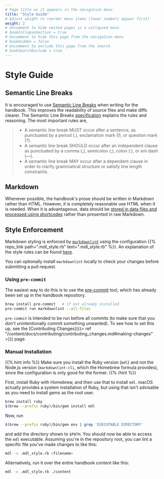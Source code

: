```yaml
---
# Page title as it appears in the navigation menu
title: "Style Guide"
# Adjust weight to reorder menu items (lower numbers appear first)
weight: 2
# Uncomment to hide nested pages in a collapsed menu
# bookCollapseSection = true
# Uncomment to hide this page from the navigation menu
# bookHidden = false
# Uncomment to exclude this page from the search
# bookSearchExclude = true
---
```


# Style Guide

## Semantic Line Breaks

It is encouraged to use [Semantic Line Breaks](https://sembr.org/) when writing for the handbook.
This improves the readability of source files and make diffs clearer.
The Semantic Line Breaks [specification](https://sembr.org) explains the rules and reasoning.
The most important rules are,

> - A semantic line break MUST occur after a sentence, as punctuated by a period (.), exclamation mark (!), or question mark (?).
> - A semantic line break SHOULD occur after an independent clause as punctuated by a comma (,), semicolon (;), colon (:), or em dash (—).
> - A semantic line break MAY occur after a dependent clause in order to clarify grammatical structure or satisfy line length constraints.

## Markdown

Whenever possible, the handbook's prose should be written in Markdown rather than HTML.
However, it is completely reasonable use HTML when it is needed.
When it is advantageous, data should be [stored in data files and processed using shortcodes](https://gohugo.io/templates/data-templates/) rather than presented in raw Markdown.

## Style Enforcement

Markdown styling is enforced by [`markdownlint`](https://github.com/markdownlint/markdownlint) using the configuration {{% repo_link path=".mdl_style.rb" text=".mdl_style.rb" %}}.
An explanation of the style rules can be found [here](https://github.com/markdownlint/markdownlint/blob/master/docs/RULES.md).

You can optionally install `markdownlint` locally to check your changes before submitting a pull request.

### Using `pre-commit`

The easiest way to do this is to use the [pre-commit](https://pre-commit.com/) tool, which has already been set up in the handbook repository.

```bash
brew install pre-commit   # if not already installed
pre-commit run markdownlint --all-files
```

`pre-commit` is intended to be run before all commits (to make sure that you don't unintentionally commit something unwanted).
To see how to set this up, see the [Contributing Changes]({{< ref "/content/docs/contributing/contributing_changes.md#making-changes" >}}) page.

### Manual Installation

{{% hint info %}}
Make sure you install the Ruby version (`mdl`) and not the Node.js version (`markdownlint-cli`, which the Homebrew formula provides),
since the configuration is only good for the former.
{{% /hint %}}

First, install Ruby with Homebrew, and then use that to install `mdl`.
macOS actually provides a system installation of Ruby, but using that isn't advisable as you need to install gems as the root user.

```bash
brew install ruby
$(brew --prefix ruby)/bin/gem install mdl
```

Now, run

```bash
$(brew --prefix ruby)/bin/gem env | grep 'EXECUTABLE DIRECTORY'
```

and add the directory shown to `$PATH`.
You should now be able to access the `mdl` executable.
Assuming you're in the repository root, you can lint a specific file you've made changes to like this:

```bash
mdl -s .mdl_style.rb <filename>
```

Alternatively, run it over the entire handbook content like this:

```bash
mdl -s .mdl_style.rb ./content
```
